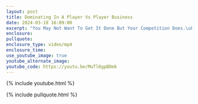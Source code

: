 ```yaml
---
layout: post
title: Dominating In A Player Vs Player Business
date: 2024-03-18 16:09:00
excerpt: "You May Not Want To Get It Done But Your Competition Does.\uFEFF"
enclosure:
pullquote:
enclosure_type: video/mp4
enclosure_time:
use_youtube_image: true
youtube_alternate_image:
youtube_code: https://youtu.be/MuTl6gpBDmk
---
```

{% include youtube.html %}

{% include pullquote.html %}